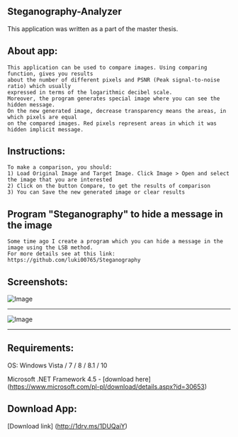 ## Steganography-Analyzer
This application was written as a part of the master thesis.

## About app:
```
This application can be used to compare images. Using comparing function, gives you results
about the number of different pixels and PSNR (Peak signal-to-noise ratio) which usually 
expressed in terms of the logarithmic decibel scale.
Moreover, the program generates special image where you can see the hidden message.
On the new generated image, decrease transparency means the areas, in which pixels are equal
on the compared images. Red pixels represent areas in which it was hidden implicit message.
```

## Instructions:
```
To make a comparison, you should:
1) Load Original Image and Target Image. Click Image > Open and select the image that you are interested
2) Click on the button Compare, to get the results of comparison
3) You can Save the new generated image or clear results
```

## Program "Steganography" to hide a message in the image
```
Some time ago I create a program which you can hide a message in the image using the LSB method. 
For more details see at this link: https://github.com/luki00765/Steganography
```

## Screenshots:

![Image](Screenshots/)

----
![Image](Screenshots/)

----

## Requirements:

OS: Windows Vista / 7 / 8 / 8.1 / 10

Microsoft .NET Framework 4.5 - [download here] (https://www.microsoft.com/pl-pl/download/details.aspx?id=30653)

## Download App:
[Download link] (http://1drv.ms/1DUQaiY)
